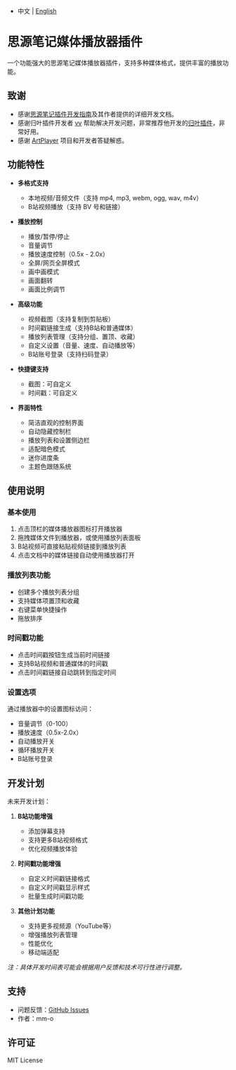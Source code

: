 + 中文 | [English](README.md)
# 思源笔记媒体播放器插件

一个功能强大的思源笔记媒体播放器插件，支持多种媒体格式，提供丰富的播放功能。

## 致谢

- 感谢[思源笔记插件开发指南](https://ld246.com/article/1723732790981#START-UP)及其作者提供的详细开发文档。
- 感谢归叶插件开发者 [vv](https://github.com/Wetoria) 帮助解决开发问题，非常推荐他开发的[归叶插件](https://simplest-frontend.feishu.cn/docx/B3NndXHi7oLLXJxnxQmcczRsnse)，非常好用。
- 感谢 [ArtPlayer](https://artplayer.org/document/) 项目和开发者答疑解惑。

## 功能特性

- **多格式支持**
  - 本地视频/音频文件（支持 mp4, mp3, webm, ogg, wav, m4v）
  - B站视频播放（支持 BV 号和链接）

- **播放控制**
  - 播放/暂停/停止
  - 音量调节
  - 播放速度控制（0.5x - 2.0x）
  - 全屏/网页全屏模式
  - 画中画模式
  - 画面翻转
  - 画面比例调节

- **高级功能**
  - 视频截图（支持复制到剪贴板）
  - 时间戳链接生成（支持B站和普通媒体）
  - 播放列表管理（支持分组、置顶、收藏）
  - 自定义设置（音量、速度、自动播放等）
  - B站账号登录（支持扫码登录）

- **快捷键支持**
  - 截图：可自定义
  - 时间戳：可自定义

- **界面特性**
  - 简洁直观的控制界面
  - 自动隐藏控制栏
  - 播放列表和设置侧边栏
  - 适配暗色模式
  - 迷你进度条
  - 主题色跟随系统

## 使用说明

### 基本使用
1. 点击顶栏的媒体播放器图标打开播放器
2. 拖拽媒体文件到播放器，或使用播放列表面板
3. B站视频可直接粘贴视频链接到播放列表
4. 点击文档中的媒体链接自动使用播放器打开

### 播放列表功能
- 创建多个播放列表分组
- 支持媒体项置顶和收藏
- 右键菜单快捷操作
- 拖放排序

### 时间戳功能
- 点击时间戳按钮生成当前时间链接
- 支持B站视频和普通媒体的时间戳
- 点击时间戳链接自动跳转到指定时间

### 设置选项
通过播放器中的设置图标访问：
- 音量调节（0-100）
- 播放速度（0.5x-2.0x）
- 自动播放开关
- 循环播放开关
- B站账号登录

## 开发计划

未来开发计划：

1. **B站功能增强**
   - 添加弹幕支持
   - 支持更多B站视频格式
   - 优化视频播放体验

2. **时间戳功能增强**
   - 自定义时间戳链接格式
   - 自定义时间戳显示样式
   - 批量生成时间戳功能

3. **其他计划功能**
   - 支持更多视频源（YouTube等）
   - 增强播放列表管理
   - 性能优化
   - 移动端适配

*注：具体开发时间表可能会根据用户反馈和技术可行性进行调整。*

## 支持

- 问题反馈：[GitHub Issues](https://github.com/your-repo/issues)
- 作者：mm-o

## 许可证

MIT License
